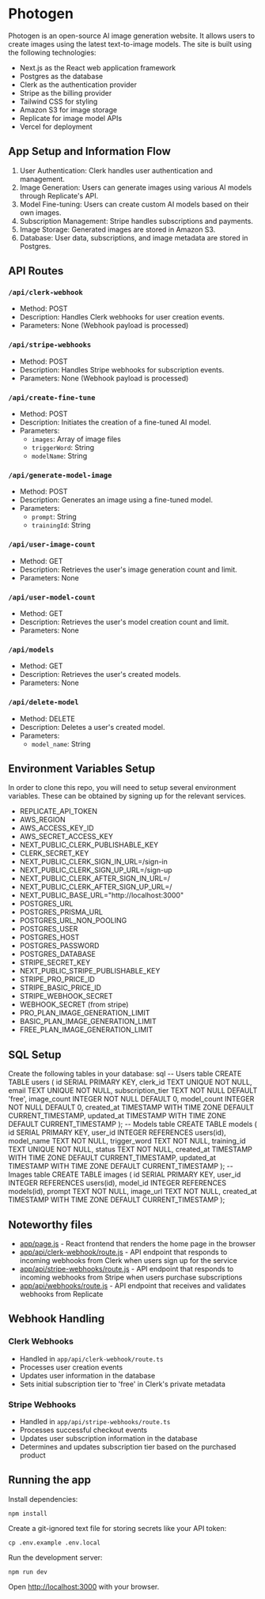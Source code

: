 # Photogen

Photogen is an open-source AI image generation website. It allows users to create images using the latest text-to-image models. The site is built using the following technologies:

- Next.js as the React web application framework
- Postgres as the database
- Clerk as the authentication provider
- Stripe as the billing provider
- Tailwind CSS for styling
- Amazon S3 for image storage
- Replicate for image model APIs
- Vercel for deployment

## App Setup and Information Flow

1. User Authentication: Clerk handles user authentication and management.
2. Image Generation: Users can generate images using various AI models through Replicate's API.
3. Model Fine-tuning: Users can create custom AI models based on their own images.
4. Subscription Management: Stripe handles subscriptions and payments.
5. Image Storage: Generated images are stored in Amazon S3.
6. Database: User data, subscriptions, and image metadata are stored in Postgres.

## API Routes

### `/api/clerk-webhook`

- Method: POST
- Description: Handles Clerk webhooks for user creation events.
- Parameters: None (Webhook payload is processed)

### `/api/stripe-webhooks`

- Method: POST
- Description: Handles Stripe webhooks for subscription events.
- Parameters: None (Webhook payload is processed)

### `/api/create-fine-tune`

- Method: POST
- Description: Initiates the creation of a fine-tuned AI model.
- Parameters:
  - `images`: Array of image files
  - `triggerWord`: String
  - `modelName`: String

### `/api/generate-model-image`

- Method: POST
- Description: Generates an image using a fine-tuned model.
- Parameters:
  - `prompt`: String
  - `trainingId`: String

### `/api/user-image-count`

- Method: GET
- Description: Retrieves the user's image generation count and limit.
- Parameters: None

### `/api/user-model-count`

- Method: GET
- Description: Retrieves the user's model creation count and limit.
- Parameters: None

### `/api/models`

- Method: GET
- Description: Retrieves the user's created models.
- Parameters: None

### `/api/delete-model`

- Method: DELETE
- Description: Deletes a user's created model.
- Parameters:
  - `model_name`: String

## Environment Variables Setup

In order to clone this repo, you will need to setup several environment variables. These can be obtained by signing up for the relevant services.

- REPLICATE_API_TOKEN
- AWS_REGION
- AWS_ACCESS_KEY_ID
- AWS_SECRET_ACCESS_KEY
- NEXT_PUBLIC_CLERK_PUBLISHABLE_KEY
- CLERK_SECRET_KEY
- NEXT_PUBLIC_CLERK_SIGN_IN_URL=/sign-in
- NEXT_PUBLIC_CLERK_SIGN_UP_URL=/sign-up
- NEXT_PUBLIC_CLERK_AFTER_SIGN_IN_URL=/
- NEXT_PUBLIC_CLERK_AFTER_SIGN_UP_URL=/
- NEXT_PUBLIC_BASE_URL="http://localhost:3000"
- POSTGRES_URL
- POSTGRES_PRISMA_URL
- POSTGRES_URL_NON_POOLING
- POSTGRES_USER
- POSTGRES_HOST
- POSTGRES_PASSWORD
- POSTGRES_DATABASE
- STRIPE_SECRET_KEY
- NEXT_PUBLIC_STRIPE_PUBLISHABLE_KEY
- STRIPE_PRO_PRICE_ID
- STRIPE_BASIC_PRICE_ID
- STRIPE_WEBHOOK_SECRET
- WEBHOOK_SECRET (from stripe)
- PRO_PLAN_IMAGE_GENERATION_LIMIT
- BASIC_PLAN_IMAGE_GENERATION_LIMIT
- FREE_PLAN_IMAGE_GENERATION_LIMIT

## SQL Setup

Create the following tables in your database:
sql
-- Users table
CREATE TABLE users (
id SERIAL PRIMARY KEY,
clerk_id TEXT UNIQUE NOT NULL,
email TEXT UNIQUE NOT NULL,
subscription_tier TEXT NOT NULL DEFAULT 'free',
image_count INTEGER NOT NULL DEFAULT 0,
model_count INTEGER NOT NULL DEFAULT 0,
created_at TIMESTAMP WITH TIME ZONE DEFAULT CURRENT_TIMESTAMP,
updated_at TIMESTAMP WITH TIME ZONE DEFAULT CURRENT_TIMESTAMP
);
-- Models table
CREATE TABLE models (
id SERIAL PRIMARY KEY,
user_id INTEGER REFERENCES users(id),
model_name TEXT NOT NULL,
trigger_word TEXT NOT NULL,
training_id TEXT UNIQUE NOT NULL,
status TEXT NOT NULL,
created_at TIMESTAMP WITH TIME ZONE DEFAULT CURRENT_TIMESTAMP,
updated_at TIMESTAMP WITH TIME ZONE DEFAULT CURRENT_TIMESTAMP
);
-- Images table
CREATE TABLE images (
id SERIAL PRIMARY KEY,
user_id INTEGER REFERENCES users(id),
model_id INTEGER REFERENCES models(id),
prompt TEXT NOT NULL,
image_url TEXT NOT NULL,
created_at TIMESTAMP WITH TIME ZONE DEFAULT CURRENT_TIMESTAMP
);

## Noteworthy files

- [app/page.js](app/page.js) - React frontend that renders the home page in the browser
- [app/api/clerk-webhook/route.js](app/api/clerk-webhook/route.js) - API endpoint that responds to incoming webhooks from Clerk when users sign up for the service
- [app/api/stripe-webhooks/route.js](app/api/stripe-webhooks/route.js) - API endpoint that responds to incoming webhooks from Stripe when users purchase subscriptions
- [app/api/webhooks/route.js](app/api/webhooks/route.js) - API endpoint that receives and validates webhooks from Replicate

## Webhook Handling

### Clerk Webhooks

- Handled in `app/api/clerk-webhook/route.ts`
- Processes user creation events
- Updates user information in the database
- Sets initial subscription tier to 'free' in Clerk's private metadata

### Stripe Webhooks

- Handled in `app/api/stripe-webhooks/route.ts`
- Processes successful checkout events
- Updates user subscription information in the database
- Determines and updates subscription tier based on the purchased product

## Running the app

Install dependencies:

```console
npm install
```

Create a git-ignored text file for storing secrets like your API token:

```
cp .env.example .env.local
```

Run the development server:

```console
npm run dev
```

Open [http://localhost:3000](http://localhost:3000) with your browser.
